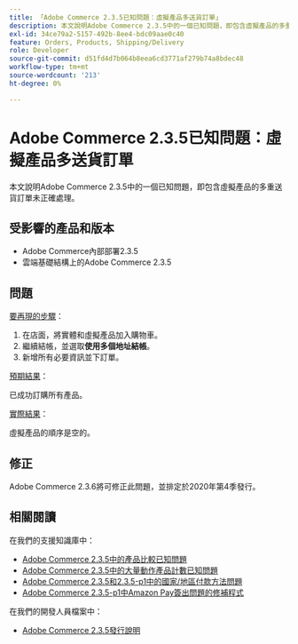 ```yaml
---
title: 「Adobe Commerce 2.3.5已知問題：虛擬產品多送貨訂單」
description: 本文說明Adobe Commerce 2.3.5中的一個已知問題，即包含虛擬產品的多重送貨訂單未正確處理。
exl-id: 34ce79a2-5157-492b-8ee4-bdc09aae0c40
feature: Orders, Products, Shipping/Delivery
role: Developer
source-git-commit: d51fd4d7b064b8eea6cd3771af279b74a8bdec48
workflow-type: tm+mt
source-wordcount: '213'
ht-degree: 0%

---
```


# Adobe Commerce 2.3.5已知問題：虛擬產品多送貨訂單

本文說明Adobe Commerce 2.3.5中的一個已知問題，即包含虛擬產品的多重送貨訂單未正確處理。

## 受影響的產品和版本

* Adobe Commerce內部部署2.3.5
* 雲端基礎結構上的Adobe Commerce 2.3.5

## 問題

<u>要再現的步驟</u>：

1. 在店面，將實體和虛擬產品加入購物車。
1. 繼續結帳，並選取&#x200B;**使用多個地址結帳**。
1. 新增所有必要資訊並下訂單。

<u>預期結果</u>：

已成功訂購所有產品。

<u>實際結果</u>：

虛擬產品的順序是空的。

## 修正

Adobe Commerce 2.3.6將可修正此問題，並排定於2020年第4季發行。

## 相關閱讀

在我們的支援知識庫中：

* [Adobe Commerce 2.3.5中的產品比較已知問題](/help/troubleshooting/storefront/product-comparison-known-issue-in-magento-2-3-5.md)
* [Adobe Commerce 2.3.5中的大量動作產品計數已知問題](/help/troubleshooting/miscellaneous/bulk-action-product-count-known-issue-in-magento-2-3-5.md)
* [Adobe Commerce 2.3.5和2.3.5-p1中的國家/地區付款方法問題](/help/troubleshooting/known-issues-patches-attached/magento-2-3-5-2-3-5-p1-patch-country-payment-issue.md)
* [Adobe Commerce 2.3.5-p1中Amazon Pay簽出問題的修補程式](/help/troubleshooting/payments/patch-for-amazon-pay-checkout-issue-in-magento-2-3-5-p1.md)

在我們的開發人員檔案中：

* [Adobe Commerce 2.3.5發行說明](https://devdocs.magento.com/guides/v2.3/release-notes/release-notes-2-3-5-commerce.html#known-issues)
